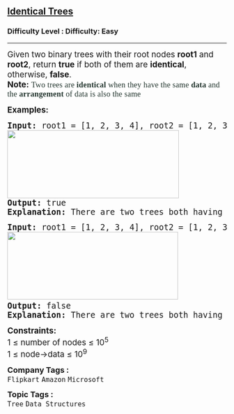 <h2><a href="https://www.geeksforgeeks.org/problems/determine-if-two-trees-are-identical/0">Identical Trees</a></h2><h3>Difficulty Level : Difficulty: Easy</h3><hr><div class="problems_problem_content__Xm_eO"><p><span style="font-size: 14pt;">Given two binary trees with their root nodes <strong>root1</strong> and <strong>root2</strong>, return <strong>true</strong> if both of them are <strong>identical</strong>, otherwise, <strong>false</strong>.<br><strong>Note:</strong> </span><span style="box-sizing: border-box; color: #273932; font-family: Nunito, serif; font-size: 18px; letter-spacing: 0.21px; background-color: #ffffff;">Two trees are&nbsp;</span><span style="box-sizing: border-box; font-weight: bolder; color: #273932; font-family: Nunito, serif; font-size: 18px; letter-spacing: 0.21px; background-color: #ffffff;"><span style="box-sizing: border-box; font-weight: bolder;">identical</span></span><span style="box-sizing: border-box; color: #273932; font-family: Nunito, serif; font-size: 18px; letter-spacing: 0.21px; background-color: #ffffff;">&nbsp;when they have the same&nbsp;</span><span style="box-sizing: border-box; font-weight: bolder; color: #273932; font-family: Nunito, serif; font-size: 18px; letter-spacing: 0.21px; background-color: #ffffff;"><span style="box-sizing: border-box; font-weight: bolder;">data</span></span><span style="box-sizing: border-box; color: #273932; font-family: Nunito, serif; font-size: 18px; letter-spacing: 0.21px; background-color: #ffffff;">&nbsp;and the&nbsp;</span><span style="box-sizing: border-box; font-weight: bolder; color: #273932; font-family: Nunito, serif; font-size: 18px; letter-spacing: 0.21px; background-color: #ffffff;"><span style="box-sizing: border-box; font-weight: bolder;">arrangement</span></span><span style="box-sizing: border-box; color: #273932; font-family: Nunito, serif; font-size: 18px; letter-spacing: 0.21px; background-color: #ffffff;"> of data is also the same</span></p>
<p><span style="font-size: 14pt;"><strong>Examples:</strong></span></p>
<pre><span style="font-size: 14pt;"><strong>Input: </strong>root1 = [1, 2, 3, 4], root2 = [1, 2, 3, 4]</span><br><span style="font-size: 14pt;"><img src="https://media.geeksforgeeks.org/img-practice/prod/addEditProblem/908073/Web/Other/blobid0_1754975505.webp" width="394" height="156"></span><br><span style="font-size: 14pt;"><strong>Output: </strong>true<strong>
Explanation: </strong>There are two trees both having 4 nodes and 3 edges, both trees are identical.</span></pre>
<pre><span style="font-size: 14pt;"><strong>Input: </strong>root1 = [1, 2, 3, 4], root2 = [1, 2, 3, N, N, 4]
<img src="https://media.geeksforgeeks.org/img-practice/prod/addEditProblem/908073/Web/Other/blobid1_1754975553.webp" width="392" height="155"> </span><br><span style="font-size: 14pt;"><strong>Output: </strong>false<strong>
Explanation: </strong>There are two trees both having 4 nodes and 3 edges, but both trees are not identical.</span></pre>
<p><span style="font-size: 14pt;"><strong>Constraints:</strong><br>1 ≤ number of nodes ≤ 10<sup>5</sup><br>1 ≤ node-&gt;data ≤ 10<sup>9</sup></span></p></div><p><span style=font-size:18px><strong>Company Tags : </strong><br><code>Flipkart</code>&nbsp;<code>Amazon</code>&nbsp;<code>Microsoft</code>&nbsp;<br><p><span style=font-size:18px><strong>Topic Tags : </strong><br><code>Tree</code>&nbsp;<code>Data Structures</code>&nbsp;